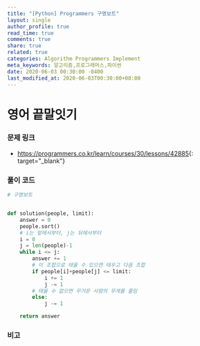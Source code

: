 ```yaml
---
title: "[Python] Programmers 구명보트"
layout: single
author_profile: true
read_time: true
comments: true
share: true
related: true
categories: Algorithm Programmers Implement
meta_keywords: 알고리즘,프로그래머스,파이썬
date: 2020-06-03 00:30:00 -0400
last_modified_at: 2020-06-03T00:30:00+08:00
---
```


# 영어 끝말잇기

### 문제 링크

- <https://programmers.co.kr/learn/courses/30/lessons/42885>{: target="\_blank"}

### 풀이 코드

```python
# 구명보트


def solution(people, limit):
    answer = 0
    people.sort()
    # i는 앞에서부터, j는 뒤에서부터
    i = 0
    j = len(people)-1
    while i <= j:
        answer += 1
        # 이 조합으로 태울 수 있으면 태우고 다음 조합
        if people[i]+people[j] <= limit:
            i += 1
            j -= 1
        # 태울 수 없으면 무거운 사람의 무게를 줄임
        else:
            j -= 1

    return answer
```

### 비고
